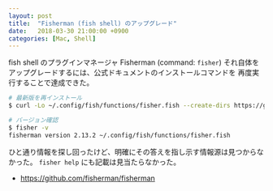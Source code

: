 ```yaml
---
layout: post
title:  "Fisherman (fish shell) のアップグレード"
date:   2018-03-30 21:00:00 +0900
categories: [Mac, Shell]
---
```


fish shell のプラグインマネージャ Fisherman (command: `fisher`)
それ自体をアップグレードするには、公式ドキュメントのインストールコマンドを
再度実行することで達成できた。

```bash
# 最新版を再インストール
$ curl -Lo ~/.config/fish/functions/fisher.fish --create-dirs https://git.io/fisher
```

```bash
# バージョン確認
$ fisher -v
fisherman version 2.13.2 ~/.config/fish/functions/fisher.fish
```

ひと通り情報を探し回ったけど、明確にその答えを指し示す情報源は見つからなかった。
`fisher help` にも記載は見当たらなかった。

- https://github.com/fisherman/fisherman
